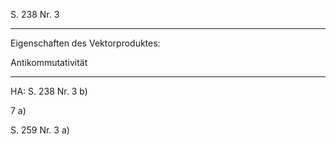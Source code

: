 S. 238 Nr. 3

---

Eigenschaften des Vektorproduktes:

Antikommutativität

---

HA: S. 238 Nr. 3 b)

7 a)

S. 259 Nr. 3 a)